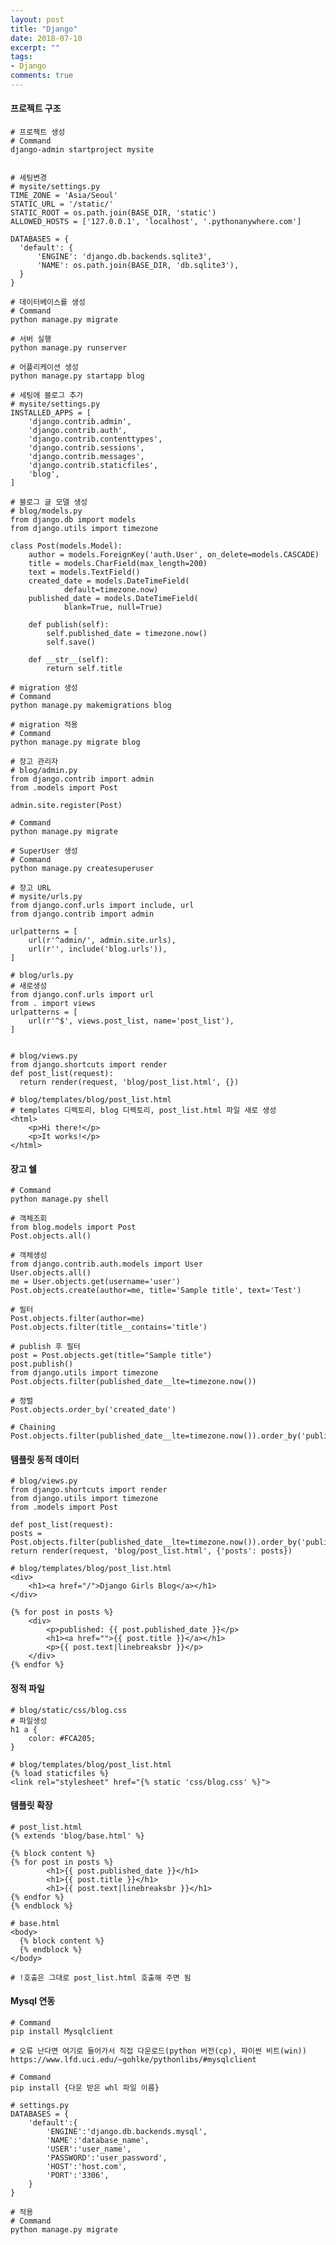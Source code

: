 ```yaml
---
layout: post
title: "Django"
date: 2018-07-10
excerpt: ""
tags:
- Django
comments: true
---
```

#### 프로젝트 구조
    # 프로젝트 생성
    # Command
    django-admin startproject mysite


    # 세팅변경
    # mysite/settings.py
    TIME_ZONE = 'Asia/Seoul'
    STATIC_URL = '/static/'
    STATIC_ROOT = os.path.join(BASE_DIR, 'static')
    ALLOWED_HOSTS = ['127.0.0.1', 'localhost', '.pythonanywhere.com']

    DATABASES = {
      'default': {
          'ENGINE': 'django.db.backends.sqlite3',
          'NAME': os.path.join(BASE_DIR, 'db.sqlite3'),
      }
    }

    # 데이터베이스를 생성
    # Command
    python manage.py migrate

    # 서버 실행
    python manage.py runserver

    # 어플리케이션 생성
    python manage.py startapp blog

    # 세팅에 블로그 추가
    # mysite/settings.py
    INSTALLED_APPS = [
        'django.contrib.admin',
        'django.contrib.auth',
        'django.contrib.contenttypes',
        'django.contrib.sessions',
        'django.contrib.messages',
        'django.contrib.staticfiles',
        'blog',
    ]

    # 블로그 글 모델 생성
    # blog/models.py
    from django.db import models
    from django.utils import timezone

    class Post(models.Model):
        author = models.ForeignKey('auth.User', on_delete=models.CASCADE)
        title = models.CharField(max_length=200)
        text = models.TextField()
        created_date = models.DateTimeField(
                default=timezone.now)
        published_date = models.DateTimeField(
                blank=True, null=True)

        def publish(self):
            self.published_date = timezone.now()
            self.save()

        def __str__(self):
            return self.title

    # migration 생성
    # Command
    python manage.py makemigrations blog

    # migration 적용
    # Command
    python manage.py migrate blog

    # 장고 관리자
    # blog/admin.py
    from django.contrib import admin
    from .models import Post

    admin.site.register(Post)

    # Command
    python manage.py migrate

    # SuperUser 생성
    # Command
    python manage.py createsuperuser

    # 장고 URL
    # mysite/urls.py
    from django.conf.urls import include, url
    from django.contrib import admin

    urlpatterns = [
        url(r'^admin/', admin.site.urls),
        url(r'', include('blog.urls')),
    ]

    # blog/urls.py
    # 새로생성
    from django.conf.urls import url
    from . import views
    urlpatterns = [
        url(r'^$', views.post_list, name='post_list'),
    ]


    # blog/views.py
    from django.shortcuts import render
    def post_list(request):
      return render(request, 'blog/post_list.html', {})

    # blog/templates/blog/post_list.html
    # templates 디렉토리, blog 디렉토리, post_list.html 파일 새로 생성
    <html>
        <p>Hi there!</p>
        <p>It works!</p>
    </html>


#### 장고 쉘
    # Command
    python manage.py shell

    # 객체조회
    from blog.models import Post
    Post.objects.all()

    # 객체생성
    from django.contrib.auth.models import User
    User.objects.all()
    me = User.objects.get(username='user')
    Post.objects.create(author=me, title='Sample title', text='Test')

    # 필터
    Post.objects.filter(author=me)
    Post.objects.filter(title__contains='title')

    # publish 후 필터
    post = Post.objects.get(title="Sample title")
    post.publish()
    from django.utils import timezone
    Post.objects.filter(published_date__lte=timezone.now())

    # 정렬
    Post.objects.order_by('created_date')

    # Chaining
    Post.objects.filter(published_date__lte=timezone.now()).order_by('published_date')


#### 템플릿 동적 데이터
    # blog/views.py
    from django.shortcuts import render
    from django.utils import timezone
    from .models import Post

    def post_list(request):
    posts = Post.objects.filter(published_date__lte=timezone.now()).order_by('published_date')
    return render(request, 'blog/post_list.html', {'posts': posts})

    # blog/templates/blog/post_list.html
    <div>
        <h1><a href="/">Django Girls Blog</a></h1>
    </div>

    {% for post in posts %}
        <div>
            <p>published: {{ post.published_date }}</p>
            <h1><a href="">{{ post.title }}</a></h1>
            <p>{{ post.text|linebreaksbr }}</p>
        </div>
    {% endfor %}

#### 정적 파일
    # blog/static/css/blog.css
    # 파일생성
    h1 a {
        color: #FCA205;
    }

    # blog/templates/blog/post_list.html
    {% load staticfiles %}
    <link rel="stylesheet" href="{% static 'css/blog.css' %}">

#### 템플릿 확장
    # post_list.html
    {% extends 'blog/base.html' %}

    {% block content %}
    {% for post in posts %}
            <h1>{{ post.published_date }}</h1>
            <h1>{{ post.title }}</h1>
            <h1>{{ post.text|linebreaksbr }}</h1>
    {% endfor %}
    {% endblock %}

    # base.html
    <body>
      {% block content %}
      {% endblock %}
    </body>

    # !호출은 그대로 post_list.html 호출해 주면 됨

#### Mysql 연동
    # Command
    pip install Mysqlclient

    # 오류 난다면 여기로 들어가서 직접 다운로드(python 버전(cp), 파이썬 비트(win))
    https://www.lfd.uci.edu/~gohlke/pythonlibs/#mysqlclient

    # Command
    pip install {다운 받은 whl 파일 이름}

    # settings.py
    DATABASES = {
        'default':{
            'ENGINE':'django.db.backends.mysql',
            'NAME':'database_name',
            'USER':'user_name',
            'PASSWORD':'user_password',
            'HOST':'host.com',
            'PORT':'3306',
        }
    }

    # 적용
    # Command
    python manage.py migrate

